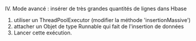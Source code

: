 IV. Mode avancé : insérer de très grandes quantités de lignes dans Hbase

1. utiliser un ThreadPoolExecutor (modifier la méthode 'insertionMassive')
2. attacher un Objet de type Runnable qui fait de l'insertion de données
3. Lancer cette exécution.
    
  
  
    
    
